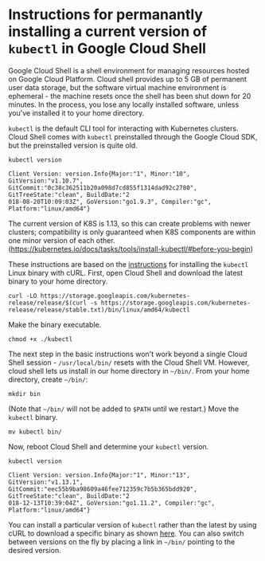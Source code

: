 # Instructions for permanantly installing a current version of `kubectl` in Google Cloud Shell

Google Cloud Shell is a shell environment for managing resources hosted on Google Cloud Platform.
Cloud shell provides up to 5 GB of permanent user data storage, but the software virtual machine environment is
ephemeral - the machine resets once the shell has been shut down for 20 minutes. In the process, you lose any locally
installed software, unless you've installed it to your home directory.

`kubectl` is the default CLI tool for interacting with Kubernetes clusters. Cloud Shell comes with `kubectl` preinstalled
through the Google Cloud SDK, but the preinstalled version is quite old.

```
kubectl version
```

```
Client Version: version.Info{Major:"1", Minor:"10", GitVersion:"v1.10.7", GitCommit:"0c38c362511b20a098d7cd855f1314dad92c2780", GitTreeState:"clean", BuildDate:"2
018-08-20T10:09:03Z", GoVersion:"go1.9.3", Compiler:"gc", Platform:"linux/amd64"}
```

The current version of K8S is 1.13, so this can create problems with newer clusters;
compatibility is only guaranteed when K8S components are within one minor
version of each other. (https://kubernetes.io/docs/tasks/tools/install-kubectl/#before-you-begin)

These instructions are based on the
[instructions](https://kubernetes.io/docs/tasks/tools/install-kubectl/#install-kubectl-binary-using-curl)
for installing the `kubectl` Linux binary with cURL. First, open Cloud Shell and download the latest binary to your home
directory.

```
curl -LO https://storage.googleapis.com/kubernetes-release/release/$(curl -s https://storage.googleapis.com/kubernetes-release/release/stable.txt)/bin/linux/amd64/kubectl
```

Make the binary executable.

```
chmod +x ./kubectl
```

The next step in the basic instructions won't work beyond a single Cloud Shell session - `/usr/local/bin/` resets with
the Cloud Shell VM. However, cloud shell lets us install in our home directory in `~/bin/`. From your home directory,
create `~/bin/`:

```
mkdir bin
```

(Note that `~/bin/` will not be added to `$PATH` until we restart.)
Move the `kubectl` binary.

```
mv kubectl bin/
```

Now, reboot Cloud Shell and determine your `kubectl` version.

```
kubectl version
```

```
Client Version: version.Info{Major:"1", Minor:"13", GitVersion:"v1.13.1", GitCommit:"eec55b9ba98609a46fee712359c7b5b365bdd920", GitTreeState:"clean", BuildDate:"2
018-12-13T10:39:04Z", GoVersion:"go1.11.2", Compiler:"gc", Platform:"linux/amd64"}
```

You can install a particular version of `kubectl` rather than the latest by using cURL to download a specific binary
as shown [here](https://kubernetes.io/docs/tasks/tools/install-kubectl/#install-kubectl-binary-using-curl).
You can also switch between versions on the fly by placing a link in `~/bin/` pointing to the desired version.

